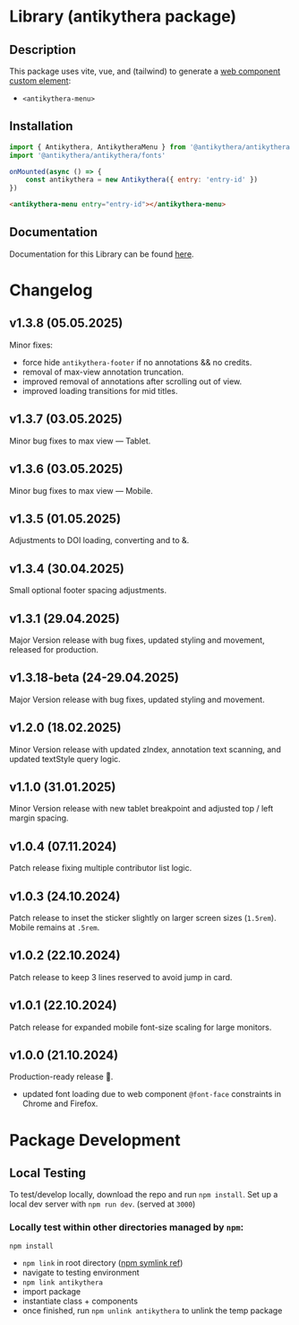 # Library (antikythera package)

## Description

This package uses vite, vue, and (tailwind) to generate a [web component custom element](https://developer.mozilla.org/en-US/docs/Web/API/Web_components/Using_custom_elements):

-   `<antikythera-menu>`

## Installation

```javascript
import { Antikythera, AntikytheraMenu } from '@antikythera/antikythera'
import '@antikythera/antikythera/fonts'

onMounted(async () => {
	const antikythera = new Antikythera({ entry: 'entry-id' })
})
```

```html
<antikythera-menu entry="entry-id"></antikythera-menu>
```

## Documentation

Documentation for this Library can be found [here](https://api.antikythera.org/docs/).

# Changelog

## v1.3.8 (05.05.2025)

Minor fixes:

-   force hide `antikythera-footer` if no annotations && no credits.
-   removal of max-view annotation truncation.
-   improved removal of annotations after scrolling out of view.
-   improved loading transitions for mid titles.

## v1.3.7 (03.05.2025)

Minor bug fixes to max view — Tablet.

## v1.3.6 (03.05.2025)

Minor bug fixes to max view — Mobile.

## v1.3.5 (01.05.2025)

Adjustments to DOI loading, converting and to &.

## v1.3.4 (30.04.2025)

Small optional footer spacing adjustments.

## v1.3.1 (29.04.2025)

Major Version release with bug fixes, updated styling and movement, released for production.

## v1.3.18-beta (24-29.04.2025)

Major Version release with bug fixes, updated styling and movement.

## v1.2.0 (18.02.2025)

Minor Version release with updated zIndex, annotation text scanning, and updated textStyle query logic.

## v1.1.0 (31.01.2025)

Minor Version release with new tablet breakpoint and adjusted top / left margin spacing.

## v1.0.4 (07.11.2024)

Patch release fixing multiple contributor list logic.

## v1.0.3 (24.10.2024)

Patch release to inset the sticker slightly on larger screen sizes (`1.5rem`). Mobile remains at `.5rem`.

## v1.0.2 (22.10.2024)

Patch release to keep 3 lines reserved to avoid jump in card.

## v1.0.1 (22.10.2024)

Patch release for expanded mobile font-size scaling for large monitors.

## v1.0.0 (21.10.2024)

Production-ready release 🎉.

-   updated font loading due to web component `@font-face` constraints in Chrome and Firefox.

# Package Development

## Local Testing

To test/develop locally, download the repo and run `npm install`. Set up a local dev server with `npm run dev`. (served at `3000`)

### Locally test within other directories managed by `npm`:

`npm install`

-   `npm link` in root directory ([npm symlink ref](https://docs.npmjs.com/cli/v10/commands/npm-link))
-   navigate to testing environment
-   `npm link antikythera`
-   import package
-   instantiate class + components
-   once finished, run `npm unlink antikythera` to unlink the temp package
